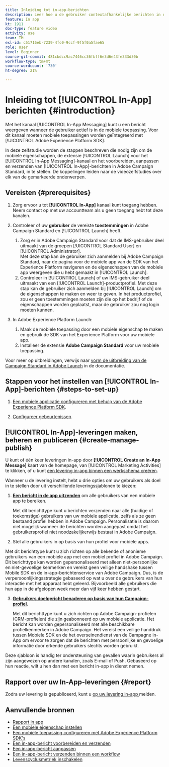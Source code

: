 ```yaml
---
title: Inleiding tot in-app-berichten
description: Leer hoe u de gebruiker contextafhankelijke berichten in de app kunt presenteren als reactie op het realtime gedrag van de klant in de mobiele toepassing.
feature: In app
kt: 1911
doc-type: feature video
activity: use
team: TM
exl-id: c51716eb-7239-4fc0-9ccf-9f5f0a5fae65
role: User
level: Beginner
source-git-commit: 481cbdcc9ac7446cc36fbff6e3d6e43fe333d30b
workflow-type: tm+mt
source-wordcount: '730'
ht-degree: 21%

---
```


# Inleiding tot [!UICONTROL In-App] berichten {#introduction}

Met het kanaal [!UICONTROL In-App Messaging] kunt u een bericht weergeven wanneer de gebruiker actief is in de mobiele toepassing. Voor dit kanaal moeten mobiele toepassingen worden geïntegreerd met [!UICONTROL Adobe Experience Platform SDK].

In deze zelfstudie worden de stappen beschreven die nodig zijn om de mobiele eigenschappen, de extensie [!UICONTROL Launch] voor het [!UICONTROL In-App Messaging]-kanaal en het voorbereiden, aanpassen en verzenden van [!UICONTROL In-App]-berichten in Adobe Campaign Standard, in te stellen. De koppelingen leiden naar de videozelfstudies over elk van de gemarkeerde onderwerpen.

## Vereisten {#prerequisites}

1. Zorg ervoor u tot **[!UICONTROL In-App]** kanaal kunt toegang hebben. Neem contact op met uw accountteam als u geen toegang hebt tot deze kanalen.
2. Controleer of uw **gebruiker** de vereiste **toestemmingen** in Adobe Campaign Standard en [!UICONTROL Launch] heeft.

   1. Zorg er in Adobe Campaign Standard voor dat de IMS-gebruiker deel uitmaakt van de groepen [!UICONTROL Standard User] en [!UICONTROL Administrator].\
      Met deze stap kan de gebruiker zich aanmelden bij Adobe Campaign Standard, naar de pagina voor de mobiele app van de SDK van het Experience Platform navigeren en de eigenschappen van de mobiele app weergeven die u hebt gemaakt in [!UICONTROL Launch].
   2. Controleer in [!UICONTROL Launch] of uw IMS-gebruiker deel uitmaakt van een [!UICONTROL Launch]-productprofiel. Met deze stap kan de gebruiker zich aanmelden bij [!UICONTROL Launch] om de eigenschappen te maken en weer te geven. In het productprofiel, zou er geen toestemmingen moeten zijn die op het bedrijf of de eigenschappen worden geplaatst, maar de gebruiker zou nog login moeten kunnen.

3. In Adobe Experience Platform Launch:

   1. Maak de mobiele toepassing door een mobiele eigenschap te maken en gebruik de SDK van het Experience Platform voor uw mobiele app.
   2. Installeer de extensie **Adobe Campaign Standard** voor uw mobiele toepassing.

Voor meer op uitbreidingen, verwijs naar [vorm de uitbreiding van de Campaign Standard in Adobe Launch](https://aep-sdks.gitbook.io/docs/using-mobile-extensions/adobe-campaign-standard) in de documentatie.

## Stappen voor het instellen van [!UICONTROL In-App]-berichten {#steps-to-set-up}

1. [Een mobiele applicatie configureren met behulp van de Adobe Experience Platform SDK](/help/communication-channels/mobile/configure-mobile-apps-using-aep-sdk.md).

2. [Configureer gebeurtenissen](/help/communication-channels/mobile/in-app/configure-events.md).

## [!UICONTROL In-App]-leveringen maken, beheren en publiceren {#create-manage-publish}

U kunt of één keer leveringen in-app door **[!UICONTROL Create an In-App Message]** kaart van de homepage, van [!UICONTROL Marketing Activities] te klikken, of u kunt [een levering in-app binnen een werkschema creëren](/help/communication-channels/mobile/in-app/in-app-activity.md).

Wanneer u de levering instelt, hebt u drie opties om uw gebruikers als doel in te stellen door uit verschillende leveringssjablonen te kiezen:

1. [**Een bericht in de app uitzenden**](/help/communication-channels/mobile/in-app/broadcast-in-app-message.md) om alle gebruikers van een mobiele app te bereiken.

   Met dit berichttype kunt u berichten verzenden naar alle (huidige of toekomstige) gebruikers van uw mobiele applicatie, zelfs als ze geen bestaand profiel hebben in Adobe Campaign. Personalisatie is daarom niet mogelijk wanneer de berichten worden aangepast omdat het gebruikersprofiel niet noodzakelijkerwijs bestaat in Adobe Campaign.

2. Stel alle gebruikers in op basis van hun profiel voor mobiele apps.

Met dit berichttype kunt u zich richten op alle bekende of anonieme gebruikers van een mobiele app met een mobiel profiel in Adobe Campaign. Dit berichttype kan worden gepersonaliseerd met alleen niet-persoonlijke en niet-gevoelige kenmerken en vereist geen veilige handshake tussen Mobile SDK en de in-app-berichtenservice van Adobe Campaign. Dus, is de verpersoonlijkingsstrategie gebaseerd op wat u over de gebruikers van hun interactie met het apparaat hebt geleerd. Bijvoorbeeld alle gebruikers die hun app in de afgelopen week meer dan vijf keer hebben gestart.

3. [**Gebruikers doelgericht benaderen op basis van hun Campaign-profiel**](/help/communication-channels/mobile/in-app/target-users-based-on-campaign-profile.md).

   Met dit berichttype kunt u zich richten op Adobe Campaign-profielen (CRM-profielen) die zijn geabonneerd op uw mobiele applicatie. Het bericht kan worden gepersonaliseerd met alle beschikbare profielkenmerken in Adobe Campaign. Het vereist een veilige handdruk tussen Mobiele SDK en de het overseinendienst van de Campagne in-App om ervoor te zorgen dat de berichten met persoonlijke en gevoelige informatie door erkende gebruikers slechts worden gebruikt.

Deze sjabloon is handig ter ondersteuning van gevallen waarin gebruikers al zijn aangewezen op andere kanalen, zoals E-mail of Push. Gebaseerd op hun reactie, wilt u hen dan met een bericht in-app in dienst nemen.

## Rapport over uw In-App-leveringen {#report}

Zodra uw levering is gepubliceerd, kunt u [op uw levering in-app ](/help/communication-channels/mobile/in-app/in-app-reporting.md) melden.

## Aanvullende bronnen

* [Rapport in app](https://experienceleague.adobe.com/docs/campaign-standard/using/reporting/list-of-reports/in-app-report.html?lang=en)
* [Een mobiele eigenschap instellen](https://aep-sdks.gitbook.io/docs/getting-started/create-a-mobile-property)
* [Een mobiele toepassing configureren met Adobe Experience Platform SDK&#39;s](https://experienceleague.adobe.com/docs/campaign-standard/using/administrating/configuring-channels/configuring-a-mobile-application.html?lang=en)
* [Een in-app-bericht voorbereiden en verzenden](https://experienceleague.adobe.com/docs/campaign-standard/using/communication-channels/in-app-messaging/preparing-and-sending-an-in-app-message.html?lang=en)
* [Een in-app-bericht aanpassen](https://experienceleague.adobe.com/docs/campaign-standard/using/communication-channels/in-app-messaging/customizing-an-in-app-message.html?lang=en)
* [Een in-app-bericht verzenden binnen een workflow](https://experienceleague.adobe.com/docs/campaign-standard/using/managing-processes-and-data/channel-activities/in-app-delivery.html?lang=en)
* [Levenscyclusmetriek inschakelen](https://aep-sdks.gitbook.io/docs/getting-started/initialize-the-sdk#enable-lifecycle-metrics)
